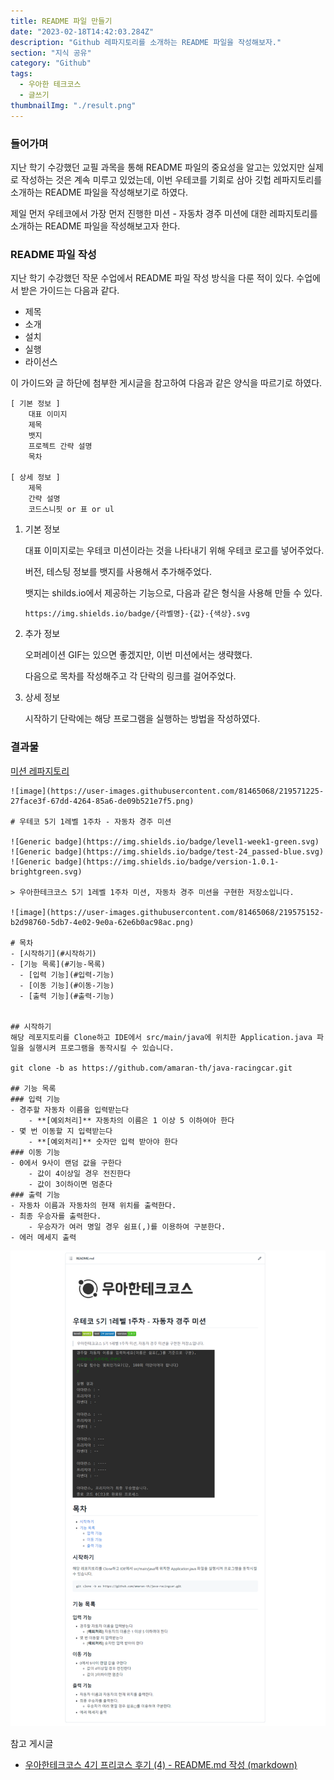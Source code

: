 ```yaml
---
title: README 파일 만들기
date: "2023-02-18T14:42:03.284Z"
description: "Github 레파지토리를 소개하는 README 파일을 작성해보자."
section: "지식 공유" 
category: "Github"
tags:
  - 우아한 테크코스
  - 글쓰기
thumbnailImg: "./result.png"
---
```


### 들어가며

지난 학기 수강했던 교필 과목을 통해 README 파일의 중요성을 알고는 있었지만 실제로 작성하는 것은 계속 미루고 있었는데, 이번 우테코를 기회로 삼아 깃헙 레파지토리를 소개하는 README 파일을 작성해보기로 하였다.

제일 먼저 우테코에서 가장 먼저 진행한 미션 - 자동차 경주 미션에 대한 레파지토리를 소개하는 README 파일을 작성해보고자 한다.

### README 파일 작성

지난 학기 수강했던 작문 수업에서 README 파일 작성 방식을 다룬 적이 있다. 수업에서 받은 가이드는 다음과 같다.

- 제목
- 소개
- 설치
- 실행
- 라이선스

이 가이드와 글 하단에 첨부한 게시글을 참고하여 다음과 같은 양식을 따르기로 하였다.

```
[ 기본 정보 ]
	대표 이미지
	제목
	뱃지
	프로젝트 간략 설명
	목차

[ 상세 정보 ]
	제목
	간략 설명
	코드스니핏 or 표 or ul
```

1. 기본 정보

   대표 이미지로는 우테코 미션이라는 것을 나타내기 위해 우테코 로고를 넣어주었다.

   버전, 테스팅 정보를 뱃지를 사용해서 추가해주었다.

   뱃지는 shilds.io에서 제공하는 기능으로, 다음과 같은 형식을 사용해 만들 수 있다.

   ```
   https://img.shields.io/badge/{라벨명}-{값}-{색상}.svg
   ```

2. 추가 정보

   오퍼레이션 GIF는 있으면 좋겠지만, 이번 미션에서는 생략했다.

   다음으로 목차를 작성해주고 각 단락의 링크를 걸어주었다.

3. 상세 정보

   시작하기 단락에는 해당 프로그램을 실행하는 방법을 작성하였다.

### 결과물

[미션 레파지토리](https://github.com/amaran-th/java-racingcar)

```
![image](https://user-images.githubusercontent.com/81465068/219571225-27face3f-67dd-4264-85a6-de09b521e7f5.png)

# 우테코 5기 1레벨 1주차 - 자동차 경주 미션

![Generic badge](https://img.shields.io/badge/level1-week1-green.svg)
![Generic badge](https://img.shields.io/badge/test-24_passed-blue.svg)
![Generic badge](https://img.shields.io/badge/version-1.0.1-brightgreen.svg)

> 우아한테크코스 5기 1레벨 1주차 미션, 자동차 경주 미션을 구현한 저장소입니다.

![image](https://user-images.githubusercontent.com/81465068/219575152-b2d98760-5db7-4e02-9e0a-62e6b0ac98ac.png)

# 목차
- [시작하기](#시작하기)
- [기능 목록](#기능-목록)
  - [입력 기능](#입력-기능)
  - [이동 기능](#이동-기능)
  - [출력 기능](#출력-기능)


## 시작하기
해당 레포지토리를 Clone하고 IDE에서 src/main/java에 위치한 Application.java 파일을 실행시켜 프로그램을 동작시킬 수 있습니다.

git clone -b as https://github.com/amaran-th/java-racingcar.git

## 기능 목록
### 입력 기능
- 경주할 자동차 이름을 입력받는다
    - **[예외처리]** 자동차의 이름은 1 이상 5 이하여아 한다
- 몇 번 이동할 지 입력받는다
    - **[예외처리]** 숫자만 입력 받아야 한다
### 이동 기능
- 0에서 9사이 랜덤 값을 구한다
    - 값이 4이상일 경우 전진한다
    - 값이 3이하이면 멈춘다
### 출력 기능
- 자동차 이름과 자동차의 현재 위치를 출력한다.
- 최종 우승자를 출력한다.
    - 우승자가 여러 명일 경우 쉼표(,)를 이용하여 구분한다.
- 에러 메세지 출력

```

![result](./result.png)

<nav> 참고 게시글

- [우아한테크코스 4기 프리코스 후기 (4) - README.md 작성 (markdown)](https://creampuffy.tistory.com/132)

</nav>
